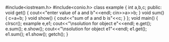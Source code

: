 #include<iostream.h>
#include<conio.h>
class example
{
int a,b,c;
public:
void get()
{
cout<<"enter value of a and b"<<endl;
cin>>a>>b;
}
void sum()
{
c=a+b;
}
void show()
{
cout<<"sum of a and b is"<<c;
}
};
void main()
{
clrscr();
example e,e1;
cout<<"\nsolution for object e"<<endl;
e.get();
e.sum();
e.show();
cout<<"\nsolution for object e1"<<endl;
e1.get();
e1.sum();
e1.show();
getch();
}
